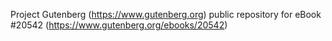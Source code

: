 Project Gutenberg (https://www.gutenberg.org) public repository for eBook #20542 (https://www.gutenberg.org/ebooks/20542)
